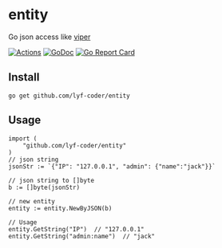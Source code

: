 # entity
Go json access like [viper](https://github.com/spf13/viper)

[![Actions](https://github.com/lyf-coder/entity/workflows/CI/badge.svg)](https://github.com/lyf-coder/entity)
[![GoDoc](https://godoc.org/github.com/lyf-coder/entity?status.svg)](https://godoc.org/github.com/lyf-coder/entity)
[![Go Report Card](https://goreportcard.com/badge/github.com/lyf-coder/entity)](https://goreportcard.com/report/github.com/lyf-coder/entity)

## Install

```console
go get github.com/lyf-coder/entity
```
## Usage
    import (
        "github.com/lyf-coder/entity"
    )
    // json string
    jsonStr := `{"IP": "127.0.0.1", "admin": {"name":"jack"}}`
    
    // json string to []byte
    b := []byte(jsonStr)
    
    // new entity
    entity := entity.NewByJSON(b)
    
    // Usage
    entity.GetString("IP")  // "127.0.0.1"
    entity.GetString("admin:name")  // "jack"
